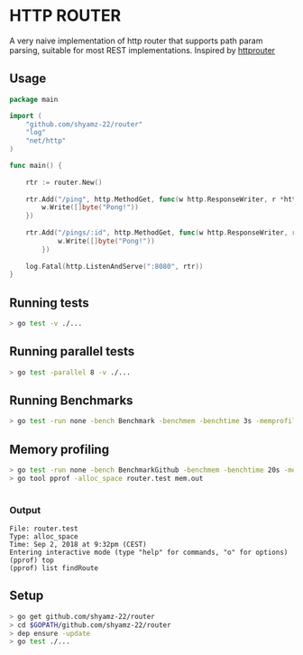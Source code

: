 # HTTP ROUTER

A very naive implementation of http router that supports path param parsing, suitable
for most REST implementations. Inspired by [httprouter](https://github.com/julienschmidt/httprouter/blob/master/params_go17.go)

## Usage

```go
package main

import (
	"github.com/shyamz-22/router"
	"log"
	"net/http"
)

func main() {
	
	rtr := router.New()
	
	rtr.Add("/ping", http.MethodGet, func(w http.ResponseWriter, r *http.Request, params router.PathParams) {
		w.Write([]byte("Pong!"))
	})
	
	rtr.Add("/pings/:id", http.MethodGet, func(w http.ResponseWriter, r *http.Request, params router.PathParams) {
    		w.Write([]byte("Pong!"))
    	})
	
    log.Fatal(http.ListenAndServe(":8080", rtr))
}
```

## Running tests

```bash
> go test -v ./...

```

## Running parallel tests

```bash
> go test -parallel 8 -v ./...

```


## Running Benchmarks

```bash
> go test -run none -bench Benchmark -benchmem -benchtime 3s -memprofile mem.out
```

## Memory profiling

```bash
> go test -run none -bench BenchmarkGithub -benchmem -benchtime 20s -memprofile mem.out
> go tool pprof -alloc_space router.test mem.out
 
```
### Output

```
File: router.test
Type: alloc_space
Time: Sep 2, 2018 at 9:32pm (CEST)
Entering interactive mode (type "help" for commands, "o" for options)
(pprof) top
(pprof) list findRoute

```

## Setup

```bash
> go get github.com/shyamz-22/router
> cd $GOPATH/github.com/shyamz-22/router
> dep ensure -update
> go test ./...
```
